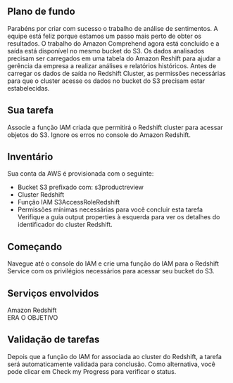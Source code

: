 ## Plano de fundo  
Parabéns por criar com sucesso o trabalho de análise de sentimentos. A equipe está feliz porque estamos um passo mais perto de obter os resultados. O trabalho do Amazon Comprehend agora está concluído e a saída está disponível no mesmo bucket do S3. Os dados analisados precisam ser carregados em uma tabela do Amazon Reshift para ajudar a gerência da empresa a realizar análises e relatórios históricos. Antes de carregar os dados de saída no Redshift Cluster, as permissões necessárias para que o cluster acesse os dados no bucket do S3 precisam estar estabelecidas.

## Sua tarefa  
Associe a função IAM criada que permitirá o Redshift cluster para acessar objetos do S3. Ignore os erros no console do Amazon Redshift.

## Inventário  
Sua conta da AWS é provisionada com o seguinte:
- Bucket S3 prefixado com: s3productreview
- Cluster Redshift
- Função IAM S3AccessRoleRedshift
- Permissões mínimas necessárias para você concluir esta tarefa  
Verifique a guia output properties à esquerda para ver os detalhes do identificador do cluster Redshift.

## Começando  
Navegue até o console do IAM e crie uma função do IAM para o Redshift Service com os privilégios necessários para acessar seu bucket do S3.

## Serviços envolvidos  
Amazon Redshift  
ERA O OBJETIVO  

## Validação de tarefas  
Depois que a função do IAM for associada ao cluster do Redshift, a tarefa será automaticamente validada para conclusão. Como alternativa, você pode clicar em Check my Progress para verificar o status.
